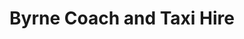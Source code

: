 ---
title: "Byrne Coach and Taxi Hire"
address: "12, Mullanabreen Rd, Castlederg, Co. Tyrone BT81 7UT"
tel: "028 8167 0460"
county: "Tyrone"
category: "Taxi Services"
type: "Content"
lat: "54.684764"
lng: "-7.688373"
---